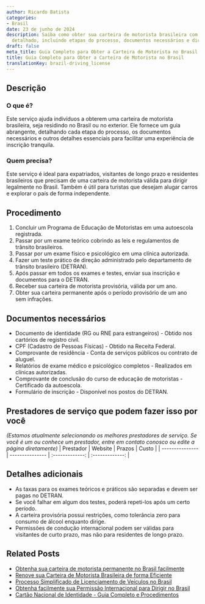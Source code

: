 ```yaml
---
author: Ricardo Batista
categories:
- Brasil
date: 23 de junho de 2024
description: Saiba como obter sua carteira de motorista brasileira com nosso guia
  detalhado, incluindo etapas do processo, documentos necessários e dicas úteis.
draft: false
meta_title: Guia Completo para Obter a Carteira de Motorista no Brasil
title: Guia Completo para Obter a Carteira de Motorista no Brasil
translationKey: brazil-driving_license
---
```



## Descrição
### O que é?
Este serviço ajuda indivíduos a obterem uma carteira de motorista brasileira, seja residindo no Brasil ou no exterior. Ele fornece um guia abrangente, detalhando cada etapa do processo, os documentos necessários e outros detalhes essenciais para facilitar uma experiência de inscrição tranquila.

### Quem precisa?
Este serviço é ideal para expatriados, visitantes de longo prazo e residentes brasileiros que precisam de uma carteira de motorista válida para dirigir legalmente no Brasil. Também é útil para turistas que desejam alugar carros e explorar o país de forma independente.

## Procedimento

1. Concluir um Programa de Educação de Motoristas em uma autoescola registrada.
2. Passar por um exame teórico cobrindo as leis e regulamentos de trânsito brasileiros.
3. Passar por um exame físico e psicológico em uma clínica autorizada.
4. Fazer um teste prático de direção administrado pelo departamento de trânsito brasileiro (DETRAN).
5. Após passar em todos os exames e testes, enviar sua inscrição e documentos para o DETRAN.
6. Receber sua carteira de motorista provisória, válida por um ano.
7. Obter sua carteira permanente após o período provisório de um ano sem infrações.

## Documentos necessários

- Documento de identidade (RG ou RNE para estrangeiros) - Obtido nos cartórios de registro civil.
- CPF (Cadastro de Pessoas Físicas) - Obtido na Receita Federal.
- Comprovante de residência - Conta de serviços públicos ou contrato de aluguel.
- Relatórios de exame médico e psicológico completos - Realizados em clínicas autorizadas.
- Comprovante de conclusão do curso de educação de motoristas - Certificado da autoescola.
- Formulário de inscrição - Disponível nos postos do DETRAN.

## Prestadores de serviço que podem fazer isso por você
_(Estamos atualmente selecionando os melhores prestadores de serviço. Se você é um ou conhece um prestador, entre em contato conosco ou edite a página diretamente)_
| Prestador        |     Website     |     Prazos    |       Custo      |
| --------------- | --------------- |  :-------------: | :-------------: |

## Detalhes adicionais

- As taxas para os exames teóricos e práticos são separadas e devem ser pagas no DETRAN.
- Se você falhar em algum dos testes, poderá repeti-los após um certo período.
- A carteira provisória possui restrições, como tolerância zero para consumo de álcool enquanto dirige.
- Permissões de condução internacional podem ser válidas para visitantes de curto prazo, mas não para residentes de longo prazo.
## Related Posts

- [Obtenha sua carteira de motorista permanente no Brasil facilmente](https://tramitit.com/pt/guides/brazil/cnh_definitiva/)
- [Renove sua Carteira de Motorista Brasileira de forma Eficiente](https://tramitit.com/pt/guides/brazil/renovação_de_cnh/)
- [Processo Simplificado de Licenciamento de Veículos no Brasil](https://tramitit.com/pt/guides/brazil/licenciamento_de_veículo/)
- [Obtenha facilmente sua Permissão Internacional para Dirigir no Brasil](https://tramitit.com/pt/guides/brazil/permissão_internacional_para_dirigir/)
- [Cartão Nacional de Identidade - Guia Completo e Procedimentos](https://tramitit.com/pt/guides/brazil/documento_de_identidade/)